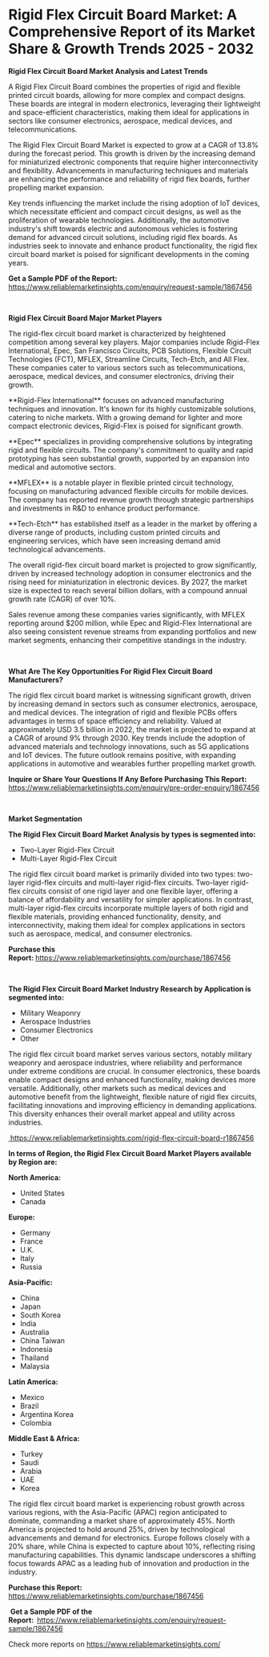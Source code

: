 <p><h1>Rigid Flex Circuit Board Market: A Comprehensive Report of its Market Share & Growth Trends 2025 - 2032</h1></p><p><strong>Rigid Flex Circuit Board Market Analysis and Latest Trends</strong></p>
<p><p>A Rigid Flex Circuit Board combines the properties of rigid and flexible printed circuit boards, allowing for more complex and compact designs. These boards are integral in modern electronics, leveraging their lightweight and space-efficient characteristics, making them ideal for applications in sectors like consumer electronics, aerospace, medical devices, and telecommunications.</p><p>The Rigid Flex Circuit Board Market is expected to grow at a CAGR of 13.8% during the forecast period. This growth is driven by the increasing demand for miniaturized electronic components that require higher interconnectivity and flexibility. Advancements in manufacturing techniques and materials are enhancing the performance and reliability of rigid flex boards, further propelling market expansion. </p><p>Key trends influencing the market include the rising adoption of IoT devices, which necessitate efficient and compact circuit designs, as well as the proliferation of wearable technologies. Additionally, the automotive industry's shift towards electric and autonomous vehicles is fostering demand for advanced circuit solutions, including rigid flex boards. As industries seek to innovate and enhance product functionality, the rigid flex circuit board market is poised for significant developments in the coming years.</p></p>
<p><strong>Get a Sample PDF of the Report:&nbsp;</strong> <a href="https://www.reliablemarketinsights.com/enquiry/request-sample/1867456?utm_campaign=1887&utm_medium=2&utm_source=Github&utm_content=ia&utm_term=30012025&utm_id=rigid-flex-circuit-board">https://www.reliablemarketinsights.com/enquiry/request-sample/1867456</a></p>
<p>&nbsp;</p>
<p><strong>Rigid Flex Circuit Board Major Market Players</strong></p>
<p><p>The rigid-flex circuit board market is characterized by heightened competition among several key players. Major companies include Rigid-Flex International, Epec, San Francisco Circuits, PCB Solutions, Flexible Circuit Technologies (FCT), MFLEX, Streamline Circuits, Tech-Etch, and All Flex. These companies cater to various sectors such as telecommunications, aerospace, medical devices, and consumer electronics, driving their growth.</p><p>**Rigid-Flex International** focuses on advanced manufacturing techniques and innovation. It's known for its highly customizable solutions, catering to niche markets. With a growing demand for lighter and more compact electronic devices, Rigid-Flex is poised for significant growth.</p><p>**Epec** specializes in providing comprehensive solutions by integrating rigid and flexible circuits. The company's commitment to quality and rapid prototyping has seen substantial growth, supported by an expansion into medical and automotive sectors.</p><p>**MFLEX** is a notable player in flexible printed circuit technology, focusing on manufacturing advanced flexible circuits for mobile devices. The company has reported revenue growth through strategic partnerships and investments in R&D to enhance product performance.</p><p>**Tech-Etch** has established itself as a leader in the market by offering a diverse range of products, including custom printed circuits and engineering services, which have seen increasing demand amid technological advancements.</p><p>The overall rigid-flex circuit board market is projected to grow significantly, driven by increased technology adoption in consumer electronics and the rising need for miniaturization in electronic devices. By 2027, the market size is expected to reach several billion dollars, with a compound annual growth rate (CAGR) of over 10%.</p><p>Sales revenue among these companies varies significantly, with MFLEX reporting around $200 million, while Epec and Rigid-Flex International are also seeing consistent revenue streams from expanding portfolios and new market segments, enhancing their competitive standings in the industry.</p></p>
<p>&nbsp;</p>
<p><strong>What Are The Key Opportunities For Rigid Flex Circuit Board Manufacturers?</strong></p>
<p><p>The rigid flex circuit board market is witnessing significant growth, driven by increasing demand in sectors such as consumer electronics, aerospace, and medical devices. The integration of rigid and flexible PCBs offers advantages in terms of space efficiency and reliability. Valued at approximately USD 3.5 billion in 2022, the market is projected to expand at a CAGR of around 9% through 2030. Key trends include the adoption of advanced materials and technology innovations, such as 5G applications and IoT devices. The future outlook remains positive, with expanding applications in automotive and wearables further propelling market growth.</p></p>
<p><strong>Inquire or Share Your Questions If Any Before Purchasing This Report:</strong> <a href="https://www.reliablemarketinsights.com/enquiry/pre-order-enquiry/1867456?utm_campaign=1887&utm_medium=2&utm_source=Github&utm_content=ia&utm_term=30012025&utm_id=rigid-flex-circuit-board">https://www.reliablemarketinsights.com/enquiry/pre-order-enquiry/1867456</a></p>
<p>&nbsp;</p>
<p><strong>Market Segmentation</strong></p>
<p><strong>The Rigid Flex Circuit Board Market Analysis by types is segmented into:</strong></p>
<p><ul><li>Two-Layer Rigid-Flex Circuit</li><li>Multi-Layer Rigid-Flex Circuit</li></ul></p>
<p><p>The rigid flex circuit board market is primarily divided into two types: two-layer rigid-flex circuits and multi-layer rigid-flex circuits. Two-layer rigid-flex circuits consist of one rigid layer and one flexible layer, offering a balance of affordability and versatility for simpler applications. In contrast, multi-layer rigid-flex circuits incorporate multiple layers of both rigid and flexible materials, providing enhanced functionality, density, and interconnectivity, making them ideal for complex applications in sectors such as aerospace, medical, and consumer electronics.</p></p>
<p><strong>Purchase this Report:&nbsp;</strong><a href="https://www.reliablemarketinsights.com/purchase/1867456?utm_campaign=1887&utm_medium=2&utm_source=Github&utm_content=ia&utm_term=30012025&utm_id=rigid-flex-circuit-board">https://www.reliablemarketinsights.com/purchase/1867456</a></p>
<p>&nbsp;</p>
<p><strong>The Rigid Flex Circuit Board Market Industry Research by Application is segmented into:</strong></p>
<p><ul><li>Military Weaponry</li><li>Aerospace Industries</li><li>Consumer Electronics</li><li>Other</li></ul></p>
<p><p>The rigid flex circuit board market serves various sectors, notably military weaponry and aerospace industries, where reliability and performance under extreme conditions are crucial. In consumer electronics, these boards enable compact designs and enhanced functionality, making devices more versatile. Additionally, other markets such as medical devices and automotive benefit from the lightweight, flexible nature of rigid flex circuits, facilitating innovations and improving efficiency in demanding applications. This diversity enhances their overall market appeal and utility across industries.</p></p>
<p><a href="https://www.reliablemarketinsights.com/rigid-flex-circuit-board-r1867456?utm_campaign=1887&utm_medium=2&utm_source=Github&utm_content=ia&utm_term=30012025&utm_id=rigid-flex-circuit-board">&nbsp;https://www.reliablemarketinsights.com/rigid-flex-circuit-board-r1867456</a></p>
<p><strong>In terms of Region, the Rigid Flex Circuit Board Market Players available by Region are:</strong></p>
<p>
    <p> <strong> North America: </strong>
        <ul>
            <li>United States</li>
            <li>Canada</li>
        </ul>
        </p> 
    <p> <strong> Europe: </strong>
        <ul>
            <li>Germany</li>
            <li>France</li>
            <li>U.K.</li>
            <li>Italy</li>
            <li>Russia</li>
        </ul>
        </p> 
    <p> <strong> Asia-Pacific: </strong>
        <ul>
            <li>China</li>
            <li>Japan</li>
            <li>South Korea</li>
            <li>India</li>
            <li>Australia</li>
            <li>China Taiwan</li>
            <li>Indonesia</li>
            <li>Thailand</li>
            <li>Malaysia</li>
        </ul>
        </p> 
    <p> <strong> Latin America: </strong>
        <ul>
            <li>Mexico</li>
            <li>Brazil</li>
            <li>Argentina Korea</li>
            <li>Colombia</li>
        </ul>
        </p> 
    <p> <strong> Middle East & Africa: </strong>
        <ul>
            <li>Turkey</li>
            <li>Saudi</li>
            <li>Arabia</li>
            <li>UAE</li>
            <li>Korea</li>
        </ul>
    </p>
    </p>
<p><p>The rigid flex circuit board market is experiencing robust growth across various regions, with the Asia-Pacific (APAC) region anticipated to dominate, commanding a market share of approximately 45%. North America is projected to hold around 25%, driven by technological advancements and demand for electronics. Europe follows closely with a 20% share, while China is expected to capture about 10%, reflecting rising manufacturing capabilities. This dynamic landscape underscores a shifting focus towards APAC as a leading hub of innovation and production in the industry.</p></p>
<p><strong>Purchase this Report: </strong><a href="https://www.reliablemarketinsights.com/purchase/1867456?utm_campaign=1887&utm_medium=2&utm_source=Github&utm_content=ia&utm_term=30012025&utm_id=rigid-flex-circuit-board">https://www.reliablemarketinsights.com/purchase/1867456</a></p>
<p>&nbsp;<strong>Get a Sample PDF of the Report:&nbsp;&nbsp;</strong><a href="https://www.reliablemarketinsights.com/enquiry/request-sample/1867456?utm_campaign=1887&utm_medium=2&utm_source=Github&utm_content=ia&utm_term=30012025&utm_id=rigid-flex-circuit-board">https://www.reliablemarketinsights.com/enquiry/request-sample/1867456</a></p>
<p><strong></strong></p>
<p>Check more reports on <a href="https://www.reliablemarketinsights.com/?utm_campaign=1887&utm_medium=2&utm_source=Github&utm_content=ia&utm_term=30012025&utm_id=rigid-flex-circuit-board">https://www.reliablemarketinsights.com/</a></p>